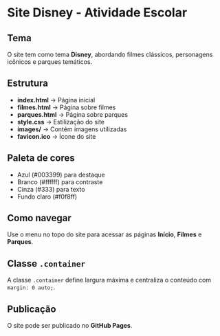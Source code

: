 # Site Disney - Atividade Escolar

## Tema
O site tem como tema **Disney**, abordando filmes clássicos, personagens icônicos e parques temáticos.

## Estrutura
- **index.html** → Página inicial
- **filmes.html** → Página sobre filmes
- **parques.html** → Página sobre parques
- **style.css** → Estilização do site
- **images/** → Contém imagens utilizadas
- **favicon.ico** → Ícone do site

## Paleta de cores
- Azul (#003399) para destaque
- Branco (#ffffff) para contraste
- Cinza (#333) para texto
- Fundo claro (#f0f8ff)

## Como navegar
Use o menu no topo do site para acessar as páginas **Início**, **Filmes** e **Parques**.

## Classe `.container`
A classe `.container` define largura máxima e centraliza o conteúdo com `margin: 0 auto;`.

## Publicação
O site pode ser publicado no **GitHub Pages**.
